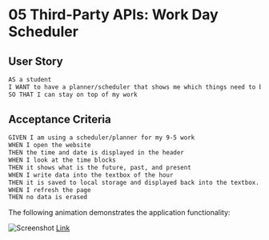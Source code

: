 # 05 Third-Party APIs: Work Day Scheduler

## User Story

```md
AS a student
I WANT to have a planner/scheduler that shows me which things need to be done and at what time
SO THAT I can stay on top of my work
```

## Acceptance Criteria

```md
GIVEN I am using a scheduler/planner for my 9-5 work
WHEN I open the website
THEN the time and date is displayed in the header
WHEN I look at the time blocks
THEN it shows what is the future, past, and present
WHEN I write data into the textbox of the hour
THEN it is saved to local storage and displayed back into the textbox.
WHEN I refresh the page
THEN no data is erased
```

The following animation demonstrates the application functionality:

![Screenshot](./Assets/screenshot.png)
[Link](https://clayandemar.github.io/scheduler/)
